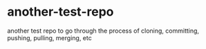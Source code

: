 another-test-repo
=================

another test repo to go through the process of cloning, committing, pushing, pulling, merging, etc
